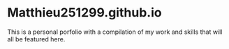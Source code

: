 # Matthieu251299.github.io
This is a personal porfolio with a compilation of my work and skills that will all be featured here.
